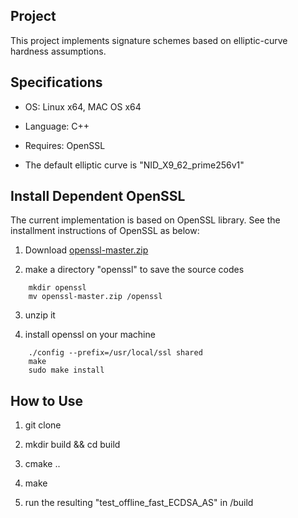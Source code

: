 ## Project

This project implements signature schemes based on elliptic-curve hardness assumptions. 

## Specifications

- OS: Linux x64, MAC OS x64

- Language: C++

- Requires: OpenSSL

- The default elliptic curve is "NID_X9_62_prime256v1"

## Install Dependent OpenSSL

The current implementation is based on OpenSSL library. See the installment instructions of OpenSSL as below:  

1. Download [openssl-master.zip](https://github.com/openssl/openssl.git)

2. make a directory "openssl" to save the source codes 

```
    mkdir openssl
    mv openssl-master.zip /openssl
```

3. unzip it

4. install openssl on your machine

```
    ./config --prefix=/usr/local/ssl shared
    make 
    sudo make install
```

## How to Use

1. git clone

2. mkdir build && cd build

3. cmake ..

4. make 

5. run the resulting "test_offline_fast_ECDSA_AS" in /build
